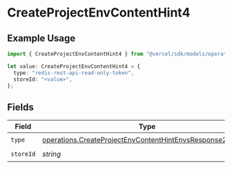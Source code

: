 # CreateProjectEnvContentHint4

## Example Usage

```typescript
import { CreateProjectEnvContentHint4 } from "@vercel/sdk/models/operations/createprojectenv.js";

let value: CreateProjectEnvContentHint4 = {
  type: "redis-rest-api-read-only-token",
  storeId: "<value>",
};
```

## Fields

| Field                                                                                                                                  | Type                                                                                                                                   | Required                                                                                                                               | Description                                                                                                                            |
| -------------------------------------------------------------------------------------------------------------------------------------- | -------------------------------------------------------------------------------------------------------------------------------------- | -------------------------------------------------------------------------------------------------------------------------------------- | -------------------------------------------------------------------------------------------------------------------------------------- |
| `type`                                                                                                                                 | [operations.CreateProjectEnvContentHintEnvsResponse201Type](../../models/operations/createprojectenvcontenthintenvsresponse201type.md) | :heavy_check_mark:                                                                                                                     | N/A                                                                                                                                    |
| `storeId`                                                                                                                              | *string*                                                                                                                               | :heavy_check_mark:                                                                                                                     | N/A                                                                                                                                    |